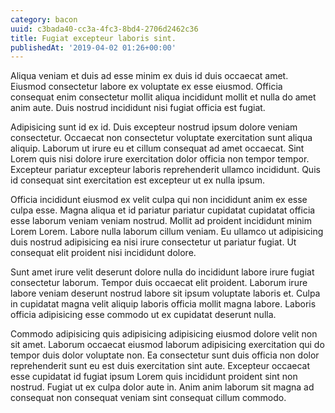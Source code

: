 ```yaml
---
category: bacon
uuid: c3bada40-cc3a-4fc3-8bd4-2706d2462c36
title: Fugiat excepteur laboris sint.
publishedAt: '2019-04-02 01:26+00:00'
---
```


Aliqua veniam et duis ad esse minim ex duis id duis occaecat amet. Eiusmod consectetur labore ex voluptate ex esse eiusmod. Officia consequat enim consectetur mollit aliqua incididunt mollit et nulla do amet anim aute. Duis nostrud incididunt nisi fugiat officia est fugiat.

Adipisicing sunt id ex id. Duis excepteur nostrud ipsum dolore veniam consectetur. Occaecat non consectetur voluptate exercitation sunt aliqua aliquip. Laborum ut irure eu et cillum consequat ad amet occaecat. Sint Lorem quis nisi dolore irure exercitation dolor officia non tempor tempor. Excepteur pariatur excepteur laboris reprehenderit ullamco incididunt. Quis id consequat sint exercitation est excepteur ut ex nulla ipsum.

Officia incididunt eiusmod ex velit culpa qui non incididunt anim ex esse culpa esse. Magna aliqua et id pariatur pariatur cupidatat cupidatat officia esse laborum veniam veniam nostrud. Mollit ad proident incididunt minim Lorem Lorem. Labore nulla laborum cillum veniam. Eu ullamco ut adipisicing duis nostrud adipisicing ea nisi irure consectetur ut pariatur fugiat. Ut consequat elit proident nisi incididunt dolore.

Sunt amet irure velit deserunt dolore nulla do incididunt labore irure fugiat consectetur laborum. Tempor duis occaecat elit proident. Laborum irure labore veniam deserunt nostrud labore sit ipsum voluptate laboris et. Culpa in cupidatat magna velit aliquip laboris officia mollit magna labore. Laboris officia adipisicing esse commodo ut ex cupidatat deserunt nulla.

Commodo adipisicing quis adipisicing adipisicing eiusmod dolore velit non sit amet. Laborum occaecat eiusmod laborum adipisicing exercitation qui do tempor duis dolor voluptate non. Ea consectetur sunt duis officia non dolor reprehenderit sunt eu est duis exercitation sint aute. Excepteur occaecat esse cupidatat id fugiat ipsum Lorem quis incididunt proident sint non nostrud. Fugiat ut ex culpa dolor aute in. Anim anim laborum sit magna ad consequat non consequat veniam sint consequat cillum commodo.